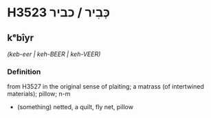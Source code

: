 # H3523 כְּבִיר / כביר

## kᵉbîyr

_(keb-eer | keh-BEER | keh-VEER)_

### Definition

from H3527 in the original sense of plaiting; a matrass (of intertwined materials); pillow; n-m

- (something) netted, a quilt, fly net, pillow
